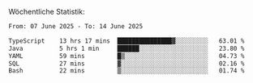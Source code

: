 
Wöchentliche Statistik:
<!--START_SECTION:waka-->

```txt
From: 07 June 2025 - To: 14 June 2025

TypeScript    13 hrs 17 mins  ███████████████▓░░░░░░░░░   63.01 %
Java          5 hrs 1 min     ██████░░░░░░░░░░░░░░░░░░░   23.80 %
YAML          59 mins         █▒░░░░░░░░░░░░░░░░░░░░░░░   04.73 %
SQL           27 mins         ▓░░░░░░░░░░░░░░░░░░░░░░░░   02.16 %
Bash          22 mins         ▒░░░░░░░░░░░░░░░░░░░░░░░░   01.74 %
```

<!--END_SECTION:waka-->
